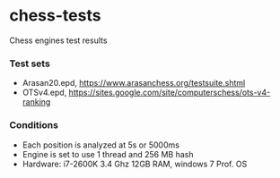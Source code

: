 # chess-tests
Chess engines test results

### Test sets

* Arasan20.epd, https://www.arasanchess.org/testsuite.shtml
* OTSv4.epd, https://sites.google.com/site/computerschess/ots-v4-ranking

### Conditions
* Each position is analyzed at 5s or 5000ms
* Engine is set to use 1 thread and 256 MB hash
* Hardware: i7-2600K 3.4 Ghz 12GB RAM, windows 7 Prof. OS
